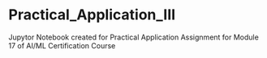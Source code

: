 # Practical_Application_III
Jupytor Notebook created for Practical Application Assignment for Module 17 of AI/ML Certification Course
